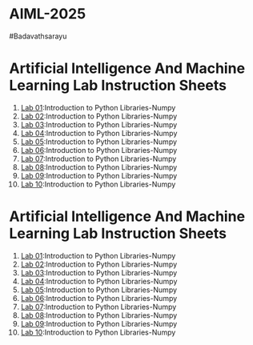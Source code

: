 # AIML-2025
#Badavathsarayu
# Artificial Intelligence And Machine Learning Lab Instruction Sheets
1. [Lab 01](https://github.com/Badavathsarayu/AIML-2025/blob/main/AIML_A1%20(1).pdf):Introduction to Python Libraries-Numpy
2. [Lab 02](https://github.com/Badavathsarayu/AIML-2025/blob/main/AIML_A2%20(1).pdf):Introduction to Python Libraries-Numpy
3. [Lab 03](https://github.com/Badavathsarayu/AIML-2025/blob/main/AIML_A3%20(1).pdf):Introduction to Python Libraries-Numpy
4. [Lab 04](https://github.com/Badavathsarayu/AIML-2025/blob/main/AIML_A4.pdf):Introduction to Python Libraries-Numpy
5. [Lab 05](https://github.com/Badavathsarayu/AIML-2025/blob/main/AIML_A5.pdf):Introduction to Python Libraries-Numpy
6. [Lab 06](https://github.com/Badavathsarayu/AIML-2025/blob/main/AIML_A6%20(1).pdf):Introduction to Python Libraries-Numpy
7. [Lab 07](https://github.com/Badavathsarayu/AIML-2025/blob/main/AIML_A7.pdf):Introduction to Python Libraries-Numpy
8. [Lab 08](https://github.com/Badavathsarayu/AIML-2025/blob/main/AIML_A8.pdf):Introduction to Python Libraries-Numpy
9. [Lab 09]():Introduction to Python Libraries-Numpy
10. [Lab 10]():Introduction to Python Libraries-Numpy

# Artificial Intelligence And Machine Learning Lab Instruction Sheets
1. [Lab 01]():Introduction to Python Libraries-Numpy
2. [Lab 02]():Introduction to Python Libraries-Numpy
3. [Lab 03]():Introduction to Python Libraries-Numpy
4. [Lab 04]():Introduction to Python Libraries-Numpy
5. [Lab 05]():Introduction to Python Libraries-Numpy
6. [Lab 06]():Introduction to Python Libraries-Numpy
7. [Lab 07]():Introduction to Python Libraries-Numpy
8. [Lab 08]():Introduction to Python Libraries-Numpy
9. [Lab 09]():Introduction to Python Libraries-Numpy
10. [Lab 10]():Introduction to Python Libraries-Numpy
